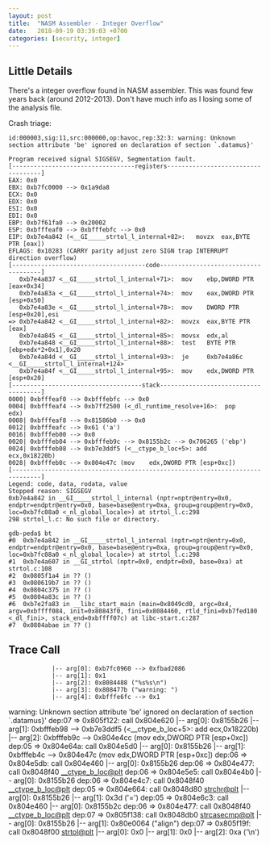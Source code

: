 ```yaml
---
layout: post
title:  "NASM Assembler - Integer Overflow"
date:   2018-09-19 03:39:03 +0700
categories: [security, integer]
---
```


Little Details
--------------
There's a integer overflow found in NASM assembler. This was found few years back (around 2012-2013). Don't have much info as I losing some of the analysis file. 

Crash triage:
```
id:000003,sig:11,src:000000,op:havoc,rep:32:3: warning: Unknown section attribute 'be' ignored on declaration of section `.datamus}'

Program received signal SIGSEGV, Segmentation fault.
[----------------------------------registers-----------------------------------]
EAX: 0x0 
EBX: 0xb7fc0000 --> 0x1a9da8 
ECX: 0x0 
EDX: 0x0 
ESI: 0x0 
EDI: 0x0 
EBP: 0xb7f61fa0 --> 0x20002 
ESP: 0xbfffeaf0 --> 0xbfffebfc --> 0x0 
EIP: 0xb7e4a842 (<__GI_____strtol_l_internal+82>:	movzx  eax,BYTE PTR [eax])
EFLAGS: 0x10283 (CARRY parity adjust zero SIGN trap INTERRUPT direction overflow)
[-------------------------------------code-------------------------------------]
   0xb7e4a837 <__GI_____strtol_l_internal+71>:	mov    ebp,DWORD PTR [eax+0x34]
   0xb7e4a83a <__GI_____strtol_l_internal+74>:	mov    eax,DWORD PTR [esp+0x50]
   0xb7e4a83e <__GI_____strtol_l_internal+78>:	mov    DWORD PTR [esp+0x20],esi
=> 0xb7e4a842 <__GI_____strtol_l_internal+82>:	movzx  eax,BYTE PTR [eax]
   0xb7e4a845 <__GI_____strtol_l_internal+85>:	movsx  edx,al
   0xb7e4a848 <__GI_____strtol_l_internal+88>:	test   BYTE PTR [ebp+edx*2+0x1],0x20
   0xb7e4a84d <__GI_____strtol_l_internal+93>:	je     0xb7e4a86c <__GI_____strtol_l_internal+124>
   0xb7e4a84f <__GI_____strtol_l_internal+95>:	mov    edx,DWORD PTR [esp+0x20]
[------------------------------------stack-------------------------------------]
0000| 0xbfffeaf0 --> 0xbfffebfc --> 0x0 
0004| 0xbfffeaf4 --> 0xb7ff2500 (<_dl_runtime_resolve+16>:	pop    edx)
0008| 0xbfffeaf8 --> 0x81586b0 --> 0x0 
0012| 0xbfffeafc --> 0x61 ('a')
0016| 0xbfffeb00 --> 0x0 
0020| 0xbfffeb04 --> 0xbfffeb9c --> 0x8155b2c --> 0x706265 ('ebp')
0024| 0xbfffeb08 --> 0xb7e3ddf5 (<__ctype_b_loc+5>:	add    ecx,0x18220b)
0028| 0xbfffeb0c --> 0x804e47c (mov    edx,DWORD PTR [esp+0xc])
[------------------------------------------------------------------------------]
Legend: code, data, rodata, value
Stopped reason: SIGSEGV
0xb7e4a842 in __GI_____strtol_l_internal (nptr=nptr@entry=0x0, endptr=endptr@entry=0x0, base=base@entry=0xa, group=group@entry=0x0, loc=0xb7fc08a0 <_nl_global_locale>) at strtol_l.c:298
298	strtol_l.c: No such file or directory.

gdb-peda$ bt
#0  0xb7e4a842 in __GI_____strtol_l_internal (nptr=nptr@entry=0x0, endptr=endptr@entry=0x0, base=base@entry=0xa, group=group@entry=0x0, loc=0xb7fc08a0 <_nl_global_locale>) at strtol_l.c:298
#1  0xb7e4a607 in __GI_strtol (nptr=0x0, endptr=0x0, base=0xa) at strtol.c:108
#2  0x0805f1a4 in ?? ()
#3  0x080619b7 in ?? ()
#4  0x0804c375 in ?? ()
#5  0x0804a83c in ?? ()
#6  0xb7e2fa83 in __libc_start_main (main=0x8049cd0, argc=0x4, argv=0xbffff084, init=0x80843f0, fini=0x8084460, rtld_fini=0xb7fed180 <_dl_fini>, stack_end=0xbffff07c) at libc-start.c:287
#7  0x0804abae in ?? ()
```

Trace Call 
----------
                |-- arg[0]: 0xb7fc0960 --> 0xfbad2086 
                |-- arg[1]: 0x1 
                |-- arg[2]: 0x8084488 ("%s%s\n")
                |-- arg[3]: 0x808477b ("warning: ")
                |-- arg[4]: 0xbfffe6fc --> 0x1 
warning: Unknown section attribute 'be' ignored on declaration of section `.datamus}'
        dep:07 => 0x805f122:	call   0x804e620
               |-- arg[0]: 0x8155b26 
               |-- arg[1]: 0xbfffeb98 --> 0xb7e3ddf5 (<__ctype_b_loc+5>:	add    ecx,0x18220b)
               |-- arg[2]: 0xbfffeb9c --> 0x804e4cc (mov    edx,DWORD PTR [esp+0xc])
      dep:05 => 0x804e64a:	call   0x804e5d0
             |-- arg[0]: 0x8155b26 
             |-- arg[1]: 0xbfffeb4c --> 0x804e47c (mov    edx,DWORD PTR [esp+0xc])
       dep:06 => 0x804e5db:	call   0x804e460
              |-- arg[0]: 0x8155b26 
       dep:06 => 0x804e477:	call   0x8048f40 <__ctype_b_loc@plt>
       dep:06 => 0x804e5e5:	call   0x804e4b0
              |-- arg[0]: 0x8155b26 
       dep:06 => 0x804e4c7:	call   0x8048f40 <__ctype_b_loc@plt>
      dep:05 => 0x804e664:	call   0x8048d80 <strchr@plt>
             |-- arg[0]: 0x8155b26 
             |-- arg[1]: 0x3d ('=')
      dep:05 => 0x804e6c3:	call   0x804e460
             |-- arg[0]: 0x8155b2c 
       dep:06 => 0x804e477:	call   0x8048f40 <__ctype_b_loc@plt>
        dep:07 => 0x805f138:	call   0x8048db0 <strcasecmp@plt>
               |-- arg[0]: 0x8155b26 
               |-- arg[1]: 0x80e0064 ("align")
        dep:07 => 0x805f19f:	call   0x8048f00 <strtol@plt>
               |-- arg[0]: 0x0 
               |-- arg[1]: 0x0 
               |-- arg[2]: 0xa ('\n')

